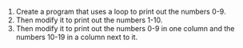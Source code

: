 1. Create a program that uses a loop to print out the numbers 0-9.
2. Then modify it to print out the numbers 1-10.
3. Then modify it to print out the numbers 0-9 in one column and the numbers 10-19 in a column next to it.
